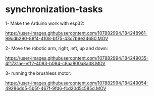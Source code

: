# synchronization-tasks


1- Make the Arduino work with esp32:

https://user-images.githubusercontent.com/107882994/184248961-99cdb290-88f4-4108-bf75-43c7b9e24680.MOV


2- Move  the robotic arm, right, left, up and down: 

https://user-images.githubusercontent.com/107882994/184249035-4f1731ae-eff2-4083-b084-c8aa800a8a38.MOV




3- running the brushless motor:

https://user-images.githubusercontent.com/107882994/184249054-49286dd5-5b5f-467f-9fd6-fcd20d5c585d.MOV

